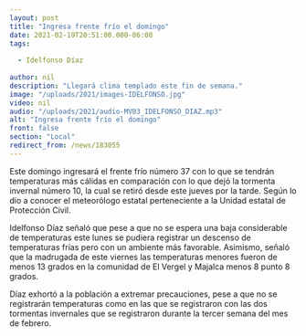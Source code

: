 ```yaml
---
layout: post
title: "Ingresa frente frío el domingo"
date: 2021-02-19T20:51:00.000-06:00
tags:
  
  - Idelfonso Díaz
  
author: nil
description: "Llegará clima templado este fin de semana."
image: "/uploads/2021/images-IDELFONSO.jpg"
video: nil
audio: "/uploads/2021/audio-MV03_IDELFONSO_DIAZ.mp3"
alt: "Ingresa frente frío el domingo"
front: false
section: "Local"
redirect_from: /news/183055
---
```


Este domingo ingresará el frente frío número 37 con lo que se tendrán temperaturas más cálidas en comparación con lo que dejó la tormenta invernal número 10, la cual se retiró desde este jueves por la tarde. Según lo dio a conocer el meteorólogo estatal perteneciente a la Unidad estatal de Protección Civil.

Idelfonso Díaz señaló que pese a que no se espera una baja considerable de temperaturas este lunes se pudiera registrar un descenso de temperaturas frías pero con un ambiente más favorable. Asimismo, señaló que la madrugada de este viernes las temperaturas menores fueron de menos 13 grados en la comunidad de El Vergel y Majalca menos 8 punto 8 grados.

Díaz exhortó a la población a extremar precauciones, pese a que no se registrarán temperaturas como en las que se registraron con las dos tormentas invernales que se registraron durante la tercer semana del mes de febrero.